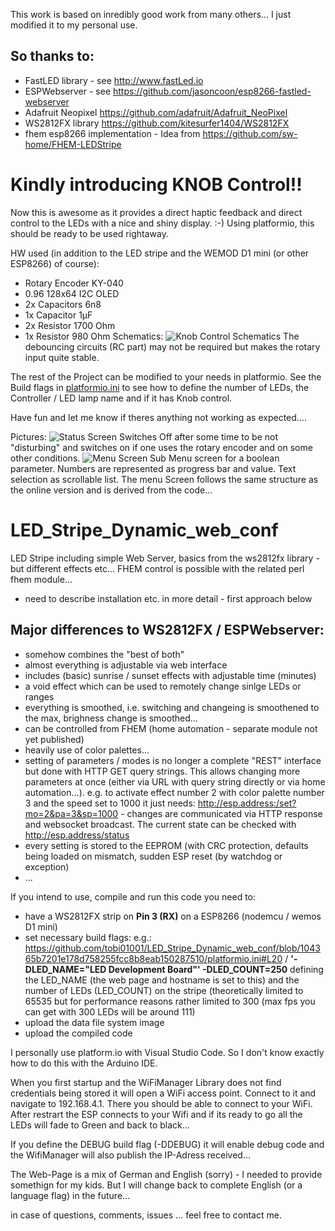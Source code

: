 This work is based on inredibly good work from many others... I just modified it to my personal use.

So thanks to:
-------------
   - FastLED library - see http://www.fastLed.io
   - ESPWebserver - see https://github.com/jasoncoon/esp8266-fastled-webserver
   - Adafruit Neopixel https://github.com/adafruit/Adafruit_NeoPixel
   - WS2812FX library https://github.com/kitesurfer1404/WS2812FX
   - fhem esp8266 implementation - Idea from https://github.com/sw-home/FHEM-LEDStripe 


# Kindly introducing KNOB Control!!
Now this is awesome as it provides a direct haptic feedback and direct control to the LEDs with a nice and shiny display. :-)
Using platformio, this should be ready to be used rightaway.

HW used (in addition to the LED stripe and the WEMOD D1 mini (or other ESP8266) of course): 
- Rotary Encoder KY-040
- 0.96 128x64 I2C OLED
- 2x Capacitors 6n8
- 1x Capacitor 1µF
- 2x Resistor 1700 Ohm
- 1x Resistor 980 Ohm
Schematics:
![Knob Control Schematics](https://github.com/tobi01001/LED_Stripe_Dynamic_web_conf/blob/KnobControl/circuit.png)
The debouncing circuits (RC part) may not be required but makes the rotary input quite stable.

The rest of the Project can be modified to your needs in platformio. See the Build flags in [platformio.ini]( https://github.com/tobi01001/LED_Stripe_Dynamic_web_conf/blob/KnobControl/platformio.ini) to see how to define the number of LEDs, the Controller / LED lamp name and if it has Knob control.

Have fun and let me know if theres anything not working as expected....

Pictures:
![Status Screen](https://github.com/tobi01001/LED_Stripe_Dynamic_web_conf/blob/KnobControl/20200227_210857.jpg)
Switches Off after some time to be not "disturbing" and switches on if one uses the rotary encoder and on some other conditions.
![Menu Screen](https://github.com/tobi01001/LED_Stripe_Dynamic_web_conf/blob/KnobControl/20200227_210707.jpg)
Sub Menu screen for a boolean parameter. Numbers are represented as progress bar and value. Text selection as scrollable list.
The menu Screen follows the same structure as the online version and is derived from the code...

# LED_Stripe_Dynamic_web_conf
LED Stripe including simple Web Server, basics from the ws2812fx library - but different effects etc... 
FHEM control is possible with the related perl fhem module...

- need to describe installation etc. in more detail - first approach below

Major differences to WS2812FX / ESPWebserver:
-
- somehow combines the "best of both"
- almost everything is adjustable via web interface
- includes (basic) sunrise / sunset effects with adjustable time (minutes) 
- a void effect which can be used to remotely change sinlge LEDs or ranges
- everything is smoothed, i.e. switching and changeing is smoothened to the max, brighness change is smoothed...
- can be controlled from FHEM (home automation - separate module not yet published)
- heavily use of color palettes...
- setting of parameters / modes is no longer a complete "REST" interface but done with HTTP GET query strings. This allows changing more parameters at once (either via URL with query string directly or via home automation...). e.g. to activate effect number 2 with color palette number 3 and the speed set to 1000 it just needs: http://esp.address:/set?mo=2&pa=3&sp=1000 - changes are communicated via HTTP response and websocket broadcast. The current state can be checked with http://esp.address/status
- every setting is stored to the EEPROM (with CRC protection, defaults being loaded on mismatch, sudden ESP reset (by watchdog or exception)
- ...



If you intend to use, compile and run this code you need to:
- have a WS2812FX strip on **Pin 3 (RX)** on a ESP8266 (nodemcu / wemos D1 mini)
- set necessary build flags: e.g.: https://github.com/tobi01001/LED_Stripe_Dynamic_web_conf/blob/104365b7201e178d758255fcc8b8eab150287510/platformio.ini#L20 / **'-DLED_NAME="LED Development Board"' -DLED_COUNT=250** defining the LED_NAME (the web page and hostname is set to this) and the number of LEDs (LED_COUNT) on the stripe (theoretically limited to 65535 but for performance reasons rather limited to 300 (max fps you can get with 300 LEDs will be around 111)
- upload the data file system image
- upload the compiled code

I personally use platform.io with Visual Studio Code. So I don't know exactly how to do this with the Arduino IDE.

When you first startup and the WiFiManager Library does not find credentials being stored it will open a WiFi access point. Connect to it and navigate to 192.168.4.1. There you should be able to connect to your WiFi. After restrart the ESP connects to your Wifi and if its ready to go all the LEDs will fade to Green and back to black...

If you define the DEBUG build flag (-DDEBUG) it will enable debug code and the WifiManager will also publish the IP-Adress received...

The Web-Page is a mix of German and English (sorry) - I needed to provide somethign for my kids. But I will change back to complete English (or a language flag) in the future...


in case of questions, comments, issues ... feel free to contact me.
